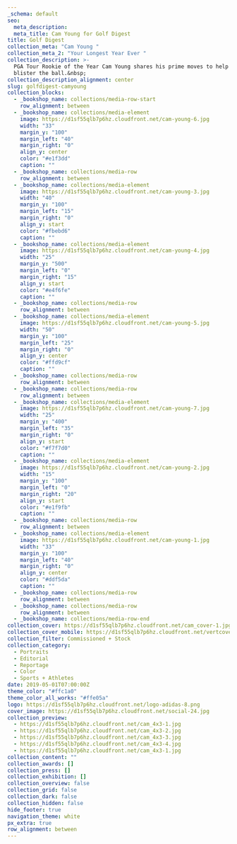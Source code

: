 ```yaml
---
_schema: default
seo:
  meta_description:
  meta_title: Cam Young for Golf Digest
title: Golf Digest
collection_meta: "Cam Young "
collection_meta_2: "Your Longest Year Ever "
collection_description: >-
  PGA Tour Rookie of the Year Cam Young shares his prime moves to help you
  blister the ball.&nbsp;
collection_description_alignment: center
slug: golfdigest-camyoung
collection_blocks:
  - _bookshop_name: collections/media-row-start
    row_alignment: between
  - _bookshop_name: collections/media-element
    image: https://d1sf55qlb7p6hz.cloudfront.net/cam-young-6.jpg
    width: "33"
    margin_y: "100"
    margin_left: "40"
    margin_right: "0"
    align_y: center
    color: "#e1f3dd"
    caption: ""
  - _bookshop_name: collections/media-row
    row_alignment: between
  - _bookshop_name: collections/media-element
    image: https://d1sf55qlb7p6hz.cloudfront.net/cam-young-3.jpg
    width: "40"
    margin_y: "100"
    margin_left: "15"
    margin_right: "0"
    align_y: start
    color: "#fbebd6"
    caption: ""
  - _bookshop_name: collections/media-element
    image: https://d1sf55qlb7p6hz.cloudfront.net/cam-young-4.jpg
    width: "25"
    margin_y: "500"
    margin_left: "0"
    margin_right: "15"
    align_y: start
    color: "#e4f6fe"
    caption: ""
  - _bookshop_name: collections/media-row
    row_alignment: between
  - _bookshop_name: collections/media-element
    image: https://d1sf55qlb7p6hz.cloudfront.net/cam-young-5.jpg
    width: "50"
    margin_y: "100"
    margin_left: "25"
    margin_right: "0"
    align_y: center
    color: "#ffd9cf"
    caption: ""
  - _bookshop_name: collections/media-row
    row_alignment: between
  - _bookshop_name: collections/media-row
    row_alignment: between
  - _bookshop_name: collections/media-element
    image: https://d1sf55qlb7p6hz.cloudfront.net/cam-young-7.jpg
    width: "25"
    margin_y: "400"
    margin_left: "35"
    margin_right: "0"
    align_y: start
    color: "#f7f7d0"
    caption: ""
  - _bookshop_name: collections/media-element
    image: https://d1sf55qlb7p6hz.cloudfront.net/cam-young-2.jpg
    width: "15"
    margin_y: "100"
    margin_left: "0"
    margin_right: "20"
    align_y: start
    color: "#e1f9fb"
    caption: ""
  - _bookshop_name: collections/media-row
    row_alignment: between
  - _bookshop_name: collections/media-element
    image: https://d1sf55qlb7p6hz.cloudfront.net/cam-young-1.jpg
    width: "33"
    margin_y: "100"
    margin_left: "40"
    margin_right: "0"
    align_y: center
    color: "#ddf5da"
    caption: ""
  - _bookshop_name: collections/media-row
    row_alignment: between
  - _bookshop_name: collections/media-row
    row_alignment: between
  - _bookshop_name: collections/media-row-end
collection_cover: https://d1sf55qlb7p6hz.cloudfront.net/cam_cover-1.jpg
collection_cover_mobile: https://d1sf55qlb7p6hz.cloudfront.net/vertcovers-07-15.jpg
collection_filter: Commissioned + Stock
collection_category:
  - Portraits
  - Editorial
  - Reportage
  - Color
  - Sports + Athletes
date: 2019-05-01T07:00:00Z
theme_color: "#ffc1a0"
theme_color_all_works: "#ffe05a"
logo: https://d1sf55qlb7p6hz.cloudfront.net/logo-adidas-8.png
cover_image: https://d1sf55qlb7p6hz.cloudfront.net/social-24.jpg
collection_preview:
  - https://d1sf55qlb7p6hz.cloudfront.net/cam_4x3-1.jpg
  - https://d1sf55qlb7p6hz.cloudfront.net/cam_4x3-2.jpg
  - https://d1sf55qlb7p6hz.cloudfront.net/cam_4x3-3.jpg
  - https://d1sf55qlb7p6hz.cloudfront.net/cam_4x3-4.jpg
  - https://d1sf55qlb7p6hz.cloudfront.net/cam_4x3-1.jpg
collection_content: ""
collection_awards: []
collection_press: []
collection_exhibition: []
collection_overview: false
collection_grid: false
collection_dark: false
collection_hidden: false
hide_footer: true
navigation_theme: white
px_extra: true
row_alignment: between
---
```

